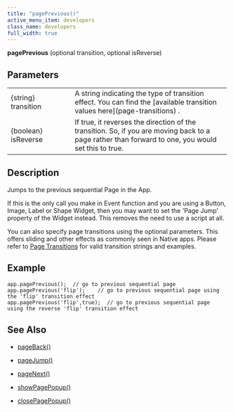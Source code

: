 ```yaml
---
title: "pagePrevious()"
active_menu_item: developers
class_name: developers
full_width: true
---
```



**pagePrevious** (optional transition, optional isReverse)

## Parameters

<table>
<tr>
<td width="164">
{string} transition

</td>
<td width="12">
</td>
<td width="717">
A string indicating the type of transition effect. You can find the [available transition values here](page-transitions) .

</td>
</tr>
<tr>
<td width="164">
{boolean} isReverse

</td>
<td width="12">
</td>
<td width="717">
If true, it reverses the direction of the transition. So, if you are moving back to a page rather than forward to one, you would set this to true.

</td>
</tr>
</table>

## Description

Jumps to the previous sequential Page in the App.

If this is the only call you make in Event function and you are using a Button, Image, Label or Shape Widget, then you may want to set the 'Page Jump' property of the Widget instead. This removes the need to use a script at all.

You can also specify page transitions using the optional parameters. This offers sliding and other effects as commonly seen in Native apps. Please refer to [Page Transitions](page-transitions) for valid transition strings and examples.

## Example

    app.pagePrevious();  // go to previous sequential page
    app.pagePrevious('flip');    // go to previous sequential page using the 'flip' transition effect
    app.pagePrevious('flip',true);  // go to previous sequential page using the reverse 'flip' transition effect
   

## See Also

 - [pageBack()](pageback)

 - [pageJump()](pagejump)

 - [pageNext()](pagenext)

 - [showPagePopup()](showpagepopup)

 - [closePagePopup()](closepagepopup)


